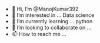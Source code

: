 - 👋 Hi, I’m @ManojKumar392
- 👀 I’m interested in ... Data science
- 🌱 I’m currently learning ... python
- 💞️ I’m looking to collaborate on ...
- 📫 How to reach me ... 

<!---
ManojKumar392/ManojKumar392 is a ✨ special ✨ repository because its `README.md` (this file) appears on your GitHub profile.
You can click the Preview link to take a look at your changes.
--->
